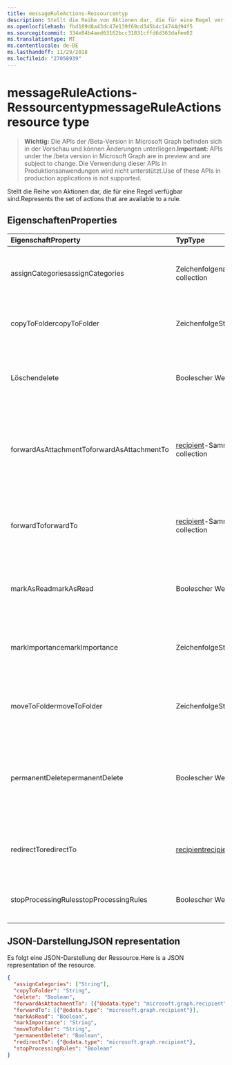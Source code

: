 ```yaml
---
title: messageRuleActions-Ressourcentyp
description: Stellt die Reihe von Aktionen dar, die für eine Regel verfügbar sind.
ms.openlocfilehash: fbd189d8a43dc47e139f69cd345b4c14744d94f5
ms.sourcegitcommit: 334e84b4aed63162bcc31831cffd6d363dafee02
ms.translationtype: MT
ms.contentlocale: de-DE
ms.lasthandoff: 11/29/2018
ms.locfileid: "27058939"
---
```

# <a name="messageruleactions-resource-type"></a><span data-ttu-id="2347b-103">messageRuleActions-Ressourcentyp</span><span class="sxs-lookup"><span data-stu-id="2347b-103">messageRuleActions resource type</span></span>

> <span data-ttu-id="2347b-104">**Wichtig:** Die APIs der /Beta-Version in Microsoft Graph befinden sich in der Vorschau und können Änderungen unterliegen.</span><span class="sxs-lookup"><span data-stu-id="2347b-104">**Important:** APIs under the /beta version in Microsoft Graph are in preview and are subject to change.</span></span> <span data-ttu-id="2347b-105">Die Verwendung dieser APIs in Produktionsanwendungen wird nicht unterstützt.</span><span class="sxs-lookup"><span data-stu-id="2347b-105">Use of these APIs in production applications is not supported.</span></span>

<span data-ttu-id="2347b-106">Stellt die Reihe von Aktionen dar, die für eine Regel verfügbar sind.</span><span class="sxs-lookup"><span data-stu-id="2347b-106">Represents the set of actions that are available to a rule.</span></span>

## <a name="properties"></a><span data-ttu-id="2347b-107">Eigenschaften</span><span class="sxs-lookup"><span data-stu-id="2347b-107">Properties</span></span>
| <span data-ttu-id="2347b-108">Eigenschaft</span><span class="sxs-lookup"><span data-stu-id="2347b-108">Property</span></span>     | <span data-ttu-id="2347b-109">Typ</span><span class="sxs-lookup"><span data-stu-id="2347b-109">Type</span></span>   |<span data-ttu-id="2347b-110">Beschreibung</span><span class="sxs-lookup"><span data-stu-id="2347b-110">Description</span></span>|
|:---------------|:--------|:----------|
| <span data-ttu-id="2347b-111">assignCategories</span><span class="sxs-lookup"><span data-stu-id="2347b-111">assignCategories</span></span> | <span data-ttu-id="2347b-112">Zeichenfolgenauflistung</span><span class="sxs-lookup"><span data-stu-id="2347b-112">String collection</span></span> | <span data-ttu-id="2347b-113">Eine Liste von Kategorien, die einer Nachricht zugewiesen werden sollen.</span><span class="sxs-lookup"><span data-stu-id="2347b-113">A list of categories to be assigned to a message.</span></span> |
| <span data-ttu-id="2347b-114">copyToFolder</span><span class="sxs-lookup"><span data-stu-id="2347b-114">copyToFolder</span></span> | <span data-ttu-id="2347b-115">Zeichenfolge</span><span class="sxs-lookup"><span data-stu-id="2347b-115">String</span></span> | <span data-ttu-id="2347b-116">Die ID eines Ordners, in den eine Nachricht kopiert werden soll.</span><span class="sxs-lookup"><span data-stu-id="2347b-116">The ID of a folder that a message is to be copied to.</span></span> |
| <span data-ttu-id="2347b-117">Löschen</span><span class="sxs-lookup"><span data-stu-id="2347b-117">delete</span></span> | <span data-ttu-id="2347b-118">Boolescher Wert</span><span class="sxs-lookup"><span data-stu-id="2347b-118">Boolean</span></span> | <span data-ttu-id="2347b-119">Gibt an, ob eine Nachricht in den Ordner „Gelöschte Elemente“ verschoben werden soll.</span><span class="sxs-lookup"><span data-stu-id="2347b-119">Indicates whether a message should be moved to the Deleted Items folder.</span></span> |
| <span data-ttu-id="2347b-120">forwardAsAttachmentTo</span><span class="sxs-lookup"><span data-stu-id="2347b-120">forwardAsAttachmentTo</span></span> | <span data-ttu-id="2347b-121">[recipient](recipient.md)-Sammlung</span><span class="sxs-lookup"><span data-stu-id="2347b-121">[recipient](recipient.md) collection</span></span> | <span data-ttu-id="2347b-122">Die E-Mail-Adressen der Empfänger, an die eine Nachricht als Anlage weitergeleitet werden soll.</span><span class="sxs-lookup"><span data-stu-id="2347b-122">The email addresses of the recipients to which a message should be forwarded as an attachment.</span></span> |
| <span data-ttu-id="2347b-123">forwardTo</span><span class="sxs-lookup"><span data-stu-id="2347b-123">forwardTo</span></span> | <span data-ttu-id="2347b-124">[recipient](recipient.md)-Sammlung</span><span class="sxs-lookup"><span data-stu-id="2347b-124">[recipient](recipient.md) collection</span></span> | <span data-ttu-id="2347b-125">Die E-Mail-Adressen der Empfänger, an die eine Nachricht weitergeleitet werden soll.</span><span class="sxs-lookup"><span data-stu-id="2347b-125">The email addresses of the recipients to which a message should be forwarded.</span></span> |
| <span data-ttu-id="2347b-126">markAsRead</span><span class="sxs-lookup"><span data-stu-id="2347b-126">markAsRead</span></span> | <span data-ttu-id="2347b-127">Boolescher Wert</span><span class="sxs-lookup"><span data-stu-id="2347b-127">Boolean</span></span> | <span data-ttu-id="2347b-128">Gibt an, ob eine Nachricht als gelesen markiert werden soll.</span><span class="sxs-lookup"><span data-stu-id="2347b-128">Indicates whether a message should be marked as read.</span></span> |
| <span data-ttu-id="2347b-129">markImportance</span><span class="sxs-lookup"><span data-stu-id="2347b-129">markImportance</span></span> | <span data-ttu-id="2347b-130">Zeichenfolge</span><span class="sxs-lookup"><span data-stu-id="2347b-130">String</span></span> | <span data-ttu-id="2347b-131">Legt die Wichtigkeit der Nachricht fest. Die folgenden Einstellungen sind möglich: `low`, `normal`, `high`.</span><span class="sxs-lookup"><span data-stu-id="2347b-131">Sets the importance of the message, which can be: `low`, `normal`, `high`.</span></span> |
| <span data-ttu-id="2347b-132">moveToFolder</span><span class="sxs-lookup"><span data-stu-id="2347b-132">moveToFolder</span></span> |  <span data-ttu-id="2347b-133">Zeichenfolge</span><span class="sxs-lookup"><span data-stu-id="2347b-133">String</span></span>| <span data-ttu-id="2347b-134">Die ID des Ordners, in den eine Nachricht verschoben wird.</span><span class="sxs-lookup"><span data-stu-id="2347b-134">The ID of the folder that a message will be moved to.</span></span> |
| <span data-ttu-id="2347b-135">permanentDelete</span><span class="sxs-lookup"><span data-stu-id="2347b-135">permanentDelete</span></span> | <span data-ttu-id="2347b-136">Boolescher Wert</span><span class="sxs-lookup"><span data-stu-id="2347b-136">Boolean</span></span> | <span data-ttu-id="2347b-137">Gibt an, ob eine Nachricht dauerhaft gelöscht und nicht im Ordner „Gelöschte Elemente“ gespeichert werden soll.</span><span class="sxs-lookup"><span data-stu-id="2347b-137">Indicates whether a message should be permanently deleted and not saved to the Deleted Items folder.</span></span> |
| <span data-ttu-id="2347b-138">redirectTo</span><span class="sxs-lookup"><span data-stu-id="2347b-138">redirectTo</span></span> | [<span data-ttu-id="2347b-139">recipient</span><span class="sxs-lookup"><span data-stu-id="2347b-139">recipient</span></span>](recipient.md) | <span data-ttu-id="2347b-140">Die E-Mail-Adresse, an die eine Nachricht umgeleitet werden soll.</span><span class="sxs-lookup"><span data-stu-id="2347b-140">The email address to which a message should be redirected.</span></span> |
| <span data-ttu-id="2347b-141">stopProcessingRules</span><span class="sxs-lookup"><span data-stu-id="2347b-141">stopProcessingRules</span></span> | <span data-ttu-id="2347b-142">Boolescher Wert</span><span class="sxs-lookup"><span data-stu-id="2347b-142">Boolean</span></span> | <span data-ttu-id="2347b-143">Gibt an, ob nachfolgende Regeln ausgewertet werden sollen.</span><span class="sxs-lookup"><span data-stu-id="2347b-143">Indicates whether subsequent rules should be evaluated.</span></span> |


## <a name="json-representation"></a><span data-ttu-id="2347b-144">JSON-Darstellung</span><span class="sxs-lookup"><span data-stu-id="2347b-144">JSON representation</span></span>
<span data-ttu-id="2347b-145">Es folgt eine JSON-Darstellung der Ressource.</span><span class="sxs-lookup"><span data-stu-id="2347b-145">Here is a JSON representation of the resource.</span></span>

<!-- {
  "blockType": "resource",
  "optionalProperties": [
   ],
  "@odata.type": "microsoft.graph.messageRuleActions"
}-->

```json
{
  "assignCategories": ["String"],
  "copyToFolder": "String",
  "delete": "Boolean",
  "forwardAsAttachmentTo": [{"@odata.type": "microsoft.graph.recipient"}],
  "forwardTo": [{"@odata.type": "microsoft.graph.recipient"}],
  "markAsRead": "Boolean",
  "markImportance": "String",
  "moveToFolder": "String",
  "permanentDelete": "Boolean",
  "redirectTo": {"@odata.type": "microsoft.graph.recipient"},
  "stopProcessingRules": "Boolean"
}

```

<!-- uuid: 8fcb5dbc-d5aa-4681-8e31-b001d5168d79
2015-10-25 14:57:30 UTC -->
<!-- {
  "type": "#page.annotation",
  "description": "messageRuleActions resource",
  "keywords": "",
  "section": "documentation",
  "tocPath": ""
}-->